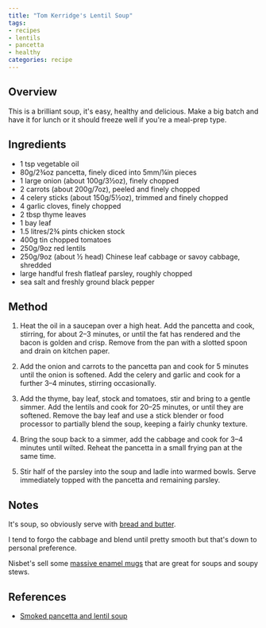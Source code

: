 ```yaml
---
title: "Tom Kerridge's Lentil Soup"
tags:
- recipes
- lentils
- pancetta
- healthy
categories: recipe
---
```


## Overview
This is a brilliant soup, it's easy, healthy and delicious. Make a big batch and have it for lunch or it should freeze well if you're a meal-prep type.


## Ingredients
- 1 tsp vegetable oil
- 80g/2¾oz pancetta, finely diced into 5mm/¼in pieces
- 1 large onion (about 100g/3½oz), finely chopped
- 2 carrots (about 200g/7oz), peeled and finely chopped
- 4 celery sticks (about 150g/5½oz), trimmed and finely chopped
- 4 garlic cloves, finely chopped
- 2 tbsp thyme leaves
- 1 bay leaf
- 1.5 litres/2¾ pints chicken stock
- 400g tin chopped tomatoes
- 250g/9oz red lentils
- 250g/9oz (about ½ head) Chinese leaf cabbage or savoy cabbage, shredded
- large handful fresh flatleaf parsley, roughly chopped
- sea salt and freshly ground black pepper

## Method
1. Heat the oil in a saucepan over a high heat. Add the pancetta and cook, stirring, for about 2–3 minutes, or until the fat has rendered and the bacon is golden and crisp. Remove from the pan with a slotted spoon and drain on kitchen paper.

2. Add the onion and carrots to the pancetta pan and cook for 5 minutes until the onion is softened. Add the celery and garlic and cook for a further 3–4 minutes, stirring occasionally.

3. Add the thyme, bay leaf, stock and tomatoes, stir and bring to a gentle simmer. Add the lentils and cook for 20–25 minutes, or until they are softened. Remove the bay leaf and use a stick blender or food processor to partially blend the soup, keeping a fairly chunky texture.

4. Bring the soup back to a simmer, add the cabbage and cook for 3–4 minutes until wilted. Reheat the pancetta in a small frying pan at the same time.

5. Stir half of the parsley into the soup and ladle into warmed bowls. Serve immediately topped with the pancetta and remaining parsley. 

## Notes
It's soup, so obviously serve with [bread and butter](https://wmcdonald404.github.io/github-pages/recipes/2024-10-20-soda-bread-perfect.html). 

I tend to forgo the cabbage and blend until pretty smooth but that's down to personal preference.

Nisbet's sell some [massive enamel mugs](https://www.nisbets.co.uk/olympia-enamel-soup-mug-large-670ml/dc398) that are great for soups and soupy stews.

## References
- [Smoked pancetta and lentil soup](https://www.bbc.co.uk/food/recipes/smoked_pancetta_and_69013)